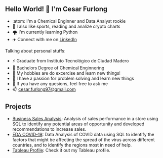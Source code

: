 ## Hello World! 👋 I'm Cesar Furlong

<!--
**CesarFurlong/CesarFurlong** is a ✨ _special_ ✨ repository because its `README.md` (this file) appears on your GitHub profile.

Here are some ideas to get you started:

- 🔭 I’m currently working on ...
- 🌱 I’m currently learning ...
- 👯 I’m looking to collaborate on ...
- 🤔 I’m looking for help with ...
- 💬 Ask me about ...
- 📫 How to reach me: ...
- 😄 Pronouns: ...
- ⚡ Fun fact: ...
-->
- :atom: I'm a Chemical Enginner and Data Analyst rookie
- 👊 I also like sports, reading and analize crypto charts
- 🌪️ I'm currently learning Python
- ✈️ Connect with me on [LinkedIn](https://www.linkedin.com/in/cesarfurlong/)

Talking about personal stuffs:
- ⚡ Graduate from Instituto Tecnológico de Ciudad Madero
- 🌱 Bachelors Degree of Chemical Enginnering
- 🔭 My hobbies are do excercise and learn new things!
- 🤯 I have a passion for problem solving and learn new things
- 💬 If you have any quesions, feel free to ask me
- 📫 cesar.furlong97@gmail.com 

## Projects
- [Business Sales Analysis](https://github.com/CesarFurlong/Business-Sales-Analysis): Analysis of sales performance in a store using SQL to identify any potential areas of opportunity and developed recommendations to increase sales. 
- [EDA COVID-19](https://github.com/CesarFurlong/Portfolio-Projects/blob/main/COVID-19%20Project%20-%20Data%20Exploration%20in%20SQL.sql):  Data Analysis of COVID data using SQL to identify the factors that might be affecting the spread of the virus across different countries, and to identify the regions most in need of help.
- [Tableau Profile](https://public.tableau.com/app/profile/cesarfurlong): Check it out my Tableau profile.
